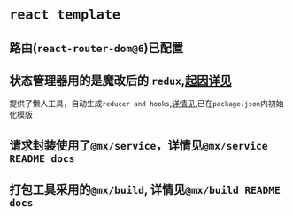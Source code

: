 <!--
 * @Author: 邱狮杰
 * @Date: 2022-06-03 20:29:24
 * @LastEditTime: 2022-06-03 20:49:05
 * @Description: 
 * @FilePath: /repo/template/react/README.md
-->

# `react template`

## 路由(`react-router-dom@6`)已配置

## 状态管理器用的是魔改后的 `redux`,[起因详见](https://github.com/erqiu-sj/concise_redux)

提供了懒人工具，自动生成`reducer and hooks`,[详情见](https://github.com/erqiu-sj/concise_redux/blob/main/docs/cli.md),已在`package.json`内初始化模版

## 请求封装使用了`@mx/service`，详情见`@mx/service README docs`

## 打包工具采用的`@mx/build`, 详情见`@mx/build README docs`
